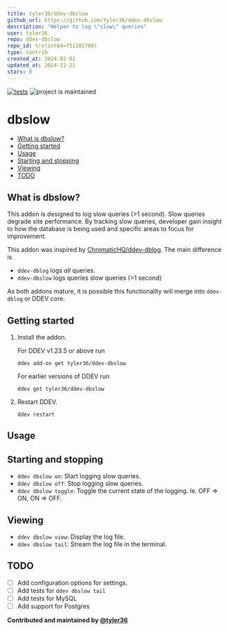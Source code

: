```yaml
---
title: tyler36/ddev-dbslow
github_url: https://github.com/tyler36/ddev-dbslow
description: "Helper to log \"slow\" queries"
user: tyler36
repo: ddev-dbslow
repo_id: %!s(int64=751181760)
type: contrib
created_at: 2024-02-01
updated_at: 2024-11-21
stars: 0
---
```


[![tests](https://github.com/tyler36/ddev-dbslow/actions/workflows/tests.yml/badge.svg)](https://github.com/tyler36/ddev-dbslow/actions/workflows/tests.yml) ![project is maintained](https://img.shields.io/maintenance/yes/2024.svg)

# dbslow <!-- omit in toc -->

- [What is dbslow?](#what-is-dbslow)
- [Getting started](#getting-started)
- [Usage](#usage)
- [Starting and stopping](#starting-and-stopping)
- [Viewing](#viewing)
- [TODO](#todo)

## What is dbslow?

This addon is designed to log slow queries (>1 second). Slow queries degrade site performance.
By tracking slow queries, developer gain insight to how the database is being used and specific areas to focus for improvement.

This addon was inspired by [ChromaticHQ/ddev-dblog](https://github.com/ChromaticHQ/ddev-dblog). The main difference is

- `ddev-dblog` logs _all_ queries.
- `ddev-dbslow` logs queries slow queries (>1 second)

As both addons mature, it is possible this functionality will merge into `ddev-dblog` or DDEV core.

## Getting started

1. Install the addon.

    For DDEV v1.23.5 or above run

    ```shell
    ddev add-on get tyler36/ddev-dbslow
    ```

    For earlier versions of DDEV run

    ```shell
    ddev get tyler36/ddev-dbslow
    ```

2. Restart DDEV.

    ```shell
    ddev restart
    ```

## Usage

## Starting and stopping

- `ddev dbslow on`: Start logging slow queries.
- `ddev dbslow off`: Stop logging slow queries.
- `ddev dbslow toggle`: Toggle the current state of the logging. Ie. OFF => ON, ON => OFF.

## Viewing

- `ddev dbslow view`: Display the log file.
- `ddev dbslow tail`: Stream the log file in the terminal.

## TODO

- [ ] Add configuration options for settings.
- [ ] Add tests for `ddev dbslow tail`
- [ ] Add tests for MySQL
- [ ] Add support for Postgres

**Contributed and maintained by [@tyler36](https://github.com/tyler36)**
